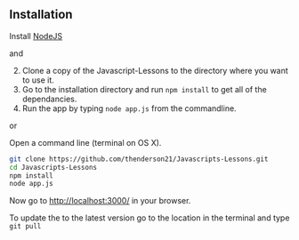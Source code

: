 Installation
------------
Install [NodeJS](http://nodejs.org)

and

2. Clone a copy of the Javascript-Lessons to the directory where you want to use it.
3. Go to the installation directory and run `npm install` to get all of the dependancies.
4. Run the app by typing `node app.js` from the commandline.

or

Open a command line (terminal on OS X).

```bash
git clone https://github.com/thenderson21/Javascripts-Lessons.git
cd Javascripts-Lessons
npm install
node app.js
```

Now go to [http://localhost:3000/](http://localhost:3000/) in your browser.

To update the to the latest version go to the location in the terminal and type `git pull`